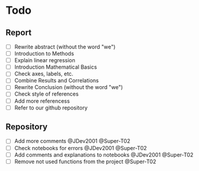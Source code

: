 # Todo

## Report

- [ ] Rewrite abstract (without the word "we")
- [ ] Introduction to Methods
- [ ] Explain linear regression
- [ ] Introduction Mathematical Basics
- [ ] Check axes, labels, etc.
- [ ] Combine Results and Correlations
- [ ] Rewrite Conclusion (without the word "we")
- [ ] Check style of references
- [ ] Add more referencess
- [ ] Refer to our github repository

## Repository 

- [ ] Add more comments @JDev2001 @Super-T02
- [ ] Check notebooks for errors @JDev2001 @Super-T02
- [ ] Add comments and explanations to notebooks @JDev2001 @Super-T02
- [ ] Remove not used functions from the project @Super-T02